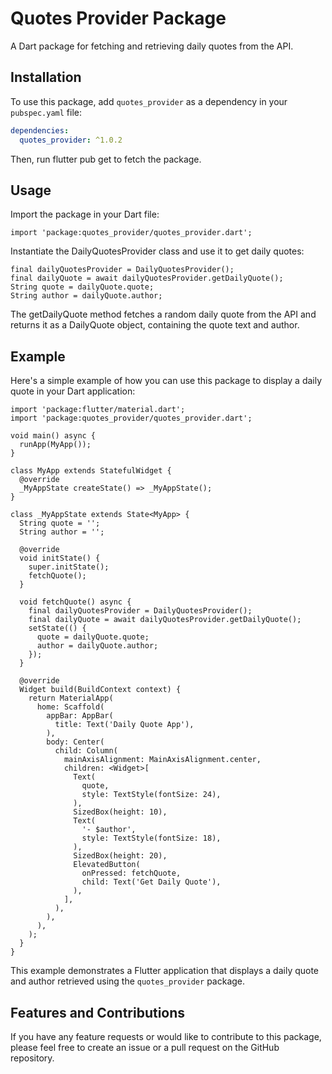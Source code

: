 # Quotes Provider Package

A Dart package for fetching and retrieving daily quotes from the API.

## Installation

To use this package, add `quotes_provider` as a dependency in your `pubspec.yaml` file:

``` yaml
dependencies:
  quotes_provider: ^1.0.2
```

Then, run flutter pub get to fetch the package.

## Usage

Import the package in your Dart file:

```
import 'package:quotes_provider/quotes_provider.dart';
```

Instantiate the DailyQuotesProvider class and use it to get daily quotes:

```
final dailyQuotesProvider = DailyQuotesProvider();
final dailyQuote = await dailyQuotesProvider.getDailyQuote();
String quote = dailyQuote.quote;
String author = dailyQuote.author;
```

The getDailyQuote method fetches a random daily quote from the API and returns it as a DailyQuote object, containing the quote text and author.

## Example

Here's a simple example of how you can use this package to display a daily quote in your Dart application:

```
import 'package:flutter/material.dart';
import 'package:quotes_provider/quotes_provider.dart';

void main() async {
  runApp(MyApp());
}

class MyApp extends StatefulWidget {
  @override
  _MyAppState createState() => _MyAppState();
}

class _MyAppState extends State<MyApp> {
  String quote = '';
  String author = '';

  @override
  void initState() {
    super.initState();
    fetchQuote();
  }

  void fetchQuote() async {
    final dailyQuotesProvider = DailyQuotesProvider();
    final dailyQuote = await dailyQuotesProvider.getDailyQuote();
    setState(() {
      quote = dailyQuote.quote;
      author = dailyQuote.author;
    });
  }

  @override
  Widget build(BuildContext context) {
    return MaterialApp(
      home: Scaffold(
        appBar: AppBar(
          title: Text('Daily Quote App'),
        ),
        body: Center(
          child: Column(
            mainAxisAlignment: MainAxisAlignment.center,
            children: <Widget>[
              Text(
                quote,
                style: TextStyle(fontSize: 24),
              ),
              SizedBox(height: 10),
              Text(
                '- $author',
                style: TextStyle(fontSize: 18),
              ),
              SizedBox(height: 20),
              ElevatedButton(
                onPressed: fetchQuote,
                child: Text('Get Daily Quote'),
              ),
            ],
          ),
        ),
      ),
    );
  }
}

```
This example demonstrates a Flutter application that displays a daily quote and author retrieved using the `quotes_provider` package.


## Features and Contributions

If you have any feature requests or would like to contribute to this package, please feel free to create an issue or a pull request on the GitHub repository.